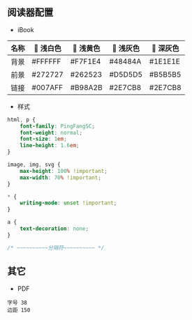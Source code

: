 ## 阅读器配置

- iBook

| 名称 |  浅白色 |  浅黄色 |  浅灰色 |  深灰色 |
| --- | --- | --- | --- | --- |
| 背景 | #FFFFFF | #F7F1E4 | #48484A | #1E1E1E |
| 前景 | #272727 | #262523 | #D5D5D5 | #B5B5B5 |
| 链接 | #007AFF | #B98A2B | #2E7CB8 | #2E7CB8 |


- 样式

```css
html, p {
    font-family: PingFangSC;
    font-weight: normal;
    font-size: 1em;
    line-height: 1.6em;
}
```
```css
image, img, svg {
    max-height: 100% !important;
    max-width: 70% !important;
}
```
```css
* {
    writing-mode: unset !important;
}
```
```css
a {
    text-decoration: none;
}
```
```css
/* ~~~~~~~~~~分隔符~~~~~~~~~~ */
```

## 其它

- PDF
```
字号 38
边距 150
```
